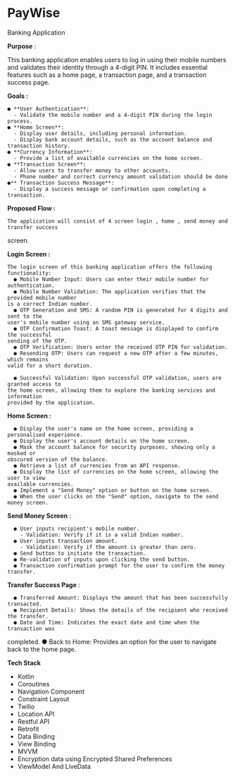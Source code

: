 # PayWise
Banking Application

**Purpose** :

This banking application enables users to log in using their mobile numbers and
validates their identity through a 4-digit PIN. It includes essential features such as a home
page, a transaction page, and a transaction success page.

**Goals :**

    ● **User Authentication**:
      - Validate the mobile number and a 4-digit PIN during the login process.
    ● **Home Screen**:
      - Display user details, including personal information.
      - Display bank account details, such as the account balance and transaction history.
    ● **Currency Information**:
      - Provide a list of available currencies on the home screen.
    ● **Transaction Screen**:
      - Allow users to transfer money to other accounts.
      - Phone number and correct currency amount validation should be done
    ●** Transaction Success Message**:
      - Display a success message or confirmation upon completing a transaction.
**Proposed Flow :**

    The application will consist of 4 screen login , home , send money and transfer success
  screen.
  
**Login Screen :**

    The login screen of this banking application offers the following functionality:
      ● Mobile Number Input: Users can enter their mobile number for authentication.
      ● Mobile Number Validation: The application verifies that the provided mobile number
    is a correct Indian number.
      ● OTP Generation and SMS: A random PIN is generated for 4 digits and sent to the
    user's mobile number using an SMS gateway service.
      ● OTP Confirmation Toast: A toast message is displayed to confirm the successful
    sending of the OTP.
      ● OTP Verification: Users enter the received OTP PIN for validation.
      ● Resending OTP: Users can request a new OTP after a few minutes, which remains
    valid for a short duration.

      ● Successful Validation: Upon successful OTP validation, users are granted access to
    the home screen, allowing them to explore the banking services and information
    provided by the application.
    
**Home Screen :**

      ● Display the user's name on the home screen, providing a personalised experience.
      ● Display the user's account details on the home screen.
      ● Mask the account balance for security purposes, showing only a masked or
    obscured version of the balance.
      ● Retrieve a list of currencies from an API response.
      ● Display the list of currencies on the home screen, allowing the user to view
    available currencies.
      ● Implement a "Send Money" option or button on the home screen.
      ● When the user clicks on the "Send" option, navigate to the send money screen.
      
**Send Money Screen** :

      ● User inputs recipient's mobile number.
        - Validation: Verify if it is a valid Indian number.
      ● User inputs transaction amount.
        - Validation: Verify if the amount is greater than zero.
      ● Send button to initiate the transaction.
      ● Re-validation of inputs upon clicking the send button.
      ● Transaction confirmation prompt for the user to confirm the money transfer.
      
**Transfer Success Page** :

      ● Transferred Amount: Displays the amount that has been successfully transacted.
      ● Recipient Details: Shows the details of the recipient who received the transfer.
      ● Date and Time: Indicates the exact date and time when the transaction was
completed.
      ● Back to Home: Provides an option for the user to navigate back to the home page.


**Tech Stack**

  - Kotlin
  - Coroutines
  - Navigation Component
  - Constraint Layout
  - Twilio
  - Location API
  - Restful API
  - Retrofit
  - Data Binding
  - View Binding
  - MVVM
  - Encryption data using Encrypted Shared Preferences
  - ViewModel And LiveData
